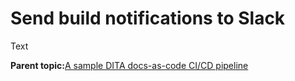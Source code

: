 # Send build notifications to Slack

Text

**Parent topic:**[A sample DITA docs-as-code CI/CD pipeline](pubs-pipeline.md)

